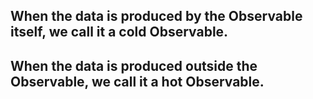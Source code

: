 ## When the data is produced by the Observable itself, we call it a cold Observable. 
## When the data is produced outside the Observable, we call it a hot Observable.